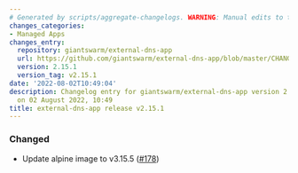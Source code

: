 ```yaml
---
# Generated by scripts/aggregate-changelogs. WARNING: Manual edits to this files will be overwritten.
changes_categories:
- Managed Apps
changes_entry:
  repository: giantswarm/external-dns-app
  url: https://github.com/giantswarm/external-dns-app/blob/master/CHANGELOG.md#2151---2022-08-02
  version: 2.15.1
  version_tag: v2.15.1
date: '2022-08-02T10:49:04'
description: Changelog entry for giantswarm/external-dns-app version 2.15.1, published
  on 02 August 2022, 10:49
title: external-dns-app release v2.15.1
---
```


### Changed
- Update alpine image to v3.15.5 ([#178](https://github.com/giantswarm/external-dns-app/pull/178))
